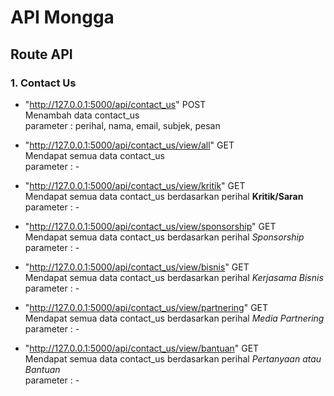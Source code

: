 # API Mongga

## Route API
### 1. Contact Us ###

- "http://127.0.0.1:5000/api/contact_us" POST<br>
Menambah data contact_us<br>
parameter : perihal, nama, email, subjek, pesan

- "http://127.0.0.1:5000/api/contact_us/view/all" GET <br>
Mendapat semua data contact_us<br>
parameter : -

- "http://127.0.0.1:5000/api/contact_us/view/kritik" GET <br>
Mendapat semua data contact_us berdasarkan perihal **Kritik/Saran**<br>
parameter : -

- "http://127.0.0.1:5000/api/contact_us/view/sponsorship" GET <br>
Mendapat semua data contact_us berdasarkan perihal *Sponsorship*<br>
parameter : -

- "http://127.0.0.1:5000/api/contact_us/view/bisnis" GET <br>
Mendapat semua data contact_us berdasarkan perihal *Kerjasama Bisnis*<br>
parameter : -

- "http://127.0.0.1:5000/api/contact_us/view/partnering" GET <br>
Mendapat semua data contact_us berdasarkan perihal *Media Partnering*<br>
parameter : -

- "http://127.0.0.1:5000/api/contact_us/view/bantuan" GET <br>
Mendapat semua data contact_us berdasarkan perihal *Pertanyaan atau Bantuan*<br>
parameter : -
